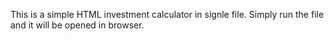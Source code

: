 This is a simple HTML investment calculator in signle file.
Simply run the file and it will be opened in browser.
